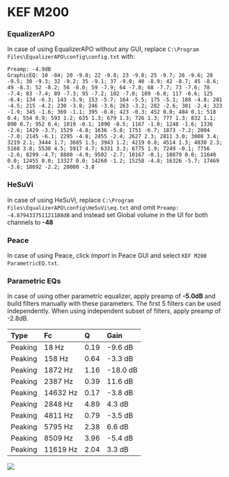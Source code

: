 # KEF M200

### EqualizerAPO
In case of using EqualizerAPO without any GUI, replace `C:\Program Files\EqualizerAPO\config\config.txt`
with:
```
Preamp: -4.9dB
GraphicEQ: 10 -84; 20 -9.8; 22 -9.8; 23 -9.8; 25 -9.7; 26 -9.6; 28 -9.5; 30 -9.3; 32 -9.2; 35 -9.1; 37 -9.0; 40 -8.9; 42 -8.7; 45 -8.6; 49 -8.3; 52 -8.2; 56 -8.0; 59 -7.9; 64 -7.8; 68 -7.7; 73 -7.6; 78 -7.4; 83 -7.4; 89 -7.3; 95 -7.2; 102 -7.0; 109 -6.8; 117 -6.6; 125 -6.4; 134 -6.3; 143 -5.9; 153 -5.7; 164 -5.5; 175 -5.1; 188 -4.8; 201 -4.5; 215 -4.2; 230 -3.8; 246 -3.6; 263 -3.2; 282 -2.6; 301 -2.4; 323 -1.9; 345 -1.6; 369 -1.1; 395 -0.8; 423 -0.3; 452 0.0; 484 0.1; 518 0.4; 554 0.9; 593 1.2; 635 1.3; 679 1.3; 726 1.3; 777 1.3; 832 1.1; 890 0.7; 952 0.4; 1019 -0.1; 1090 -0.5; 1167 -1.0; 1248 -1.6; 1336 -2.6; 1429 -3.7; 1529 -4.8; 1636 -5.8; 1751 -6.7; 1873 -7.2; 2004 -7.0; 2145 -6.1; 2295 -4.8; 2455 -2.4; 2627 2.3; 2811 3.0; 3008 3.4; 3219 2.1; 3444 1.7; 3685 1.5; 3943 1.2; 4219 0.8; 4514 1.3; 4830 2.3; 5168 3.8; 5530 4.5; 5917 4.7; 6331 3.3; 6775 1.9; 7249 -0.1; 7756 -2.6; 8299 -4.7; 8880 -4.9; 9502 -2.7; 10167 -0.1; 10879 0.0; 11640 0.0; 12455 0.0; 13327 0.0; 14260 -1.2; 15258 -4.8; 16326 -5.7; 17469 -3.8; 18692 -2.2; 20000 -3.8
```

### HeSuVi
In case of using HeSuVi, replace `C:\Program Files\EqualizerAPO\config\HeSuVi\eq.txt` and omit `Preamp:
-4.879433751121188dB` and instead set Global volume in the UI for both channels to **-48**

### Peace
In case of using Peace, click *Import* in Peace GUI and select `KEF M200 ParametricEQ.txt`.

### Parametric EQs
In case of using other parametric equalizer, apply preamp of **-5.0dB** and build filters manually
with these parameters. The first 5 filters can be used independently.
When using independent subset of filters, apply preamp of -2.8dB.

| Type    | Fc       |    Q | Gain     |
|:--------|:---------|:-----|:---------|
| Peaking | 18 Hz    | 0.19 | -9.6 dB  |
| Peaking | 158 Hz   | 0.64 | -3.3 dB  |
| Peaking | 1872 Hz  | 1.16 | -18.0 dB |
| Peaking | 2387 Hz  | 0.39 | 11.6 dB  |
| Peaking | 14632 Hz | 0.17 | -3.8 dB  |
| Peaking | 2848 Hz  | 4.89 | 4.3 dB   |
| Peaking | 4811 Hz  | 0.79 | -3.5 dB  |
| Peaking | 5795 Hz  | 2.38 | 6.6 dB   |
| Peaking | 8509 Hz  | 3.96 | -5.4 dB  |
| Peaking | 11619 Hz | 2.04 | 3.3 dB   |

![](https://raw.githubusercontent.com/jaakkopasanen/AutoEq/master/results/innerfidelity/sbaf-serious/KEF%20M200/KEF%20M200.png)